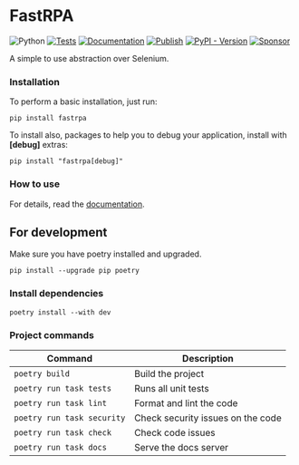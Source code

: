 # FastRPA

![Python](https://img.shields.io/badge/Python-3.10_%7C_3.11_%7C_3.12-green)
[![Tests](https://github.com/jjpaulo2/fastrpa/actions/workflows/tests.yaml/badge.svg?branch=main)](https://github.com/jjpaulo2/fastrpa/actions/workflows/tests.yaml)
[![Documentation](https://github.com/jjpaulo2/fastrpa/actions/workflows/docs.yaml/badge.svg?branch=main)](https://github.com/jjpaulo2/fastrpa/actions/workflows/docs.yaml)
[![Publish](https://github.com/jjpaulo2/fastrpa/actions/workflows/publish.yaml/badge.svg)](https://github.com/jjpaulo2/fastrpa/actions/workflows/publish.yaml)
[![PyPI - Version](https://img.shields.io/pypi/v/fastrpa)](https://pypi.org/project/fastrpa/)
[![Sponsor](https://img.shields.io/badge/Sponsor-FastRPA-deeppink)](https://github.com/sponsors/jjpaulo2)

A simple to use abstraction over Selenium.

### Installation

To perform a basic installation, just run:

```
pip install fastrpa
```

To install also, packages to help you to debug your application, install with **\[debug\]** extras:

```
pip install "fastrpa[debug]"
```

### How to use

For details, read the [documentation](https://jjpaulo2.github.io/fastrpa).

## For development

Make sure you have poetry installed and upgraded.

```shell
pip install --upgrade pip poetry
```

### Install dependencies

```shell
poetry install --with dev
```

### Project commands

| Command | Description |
|-|-|
| `poetry build` | Build the project |
| `poetry run task tests` | Runs all unit tests |
| `poetry run task lint` | Format and lint the code |
| `poetry run task security` | Check security issues on the code |
| `poetry run task check` | Check code issues |
| `poetry run task docs` | Serve the docs server |
